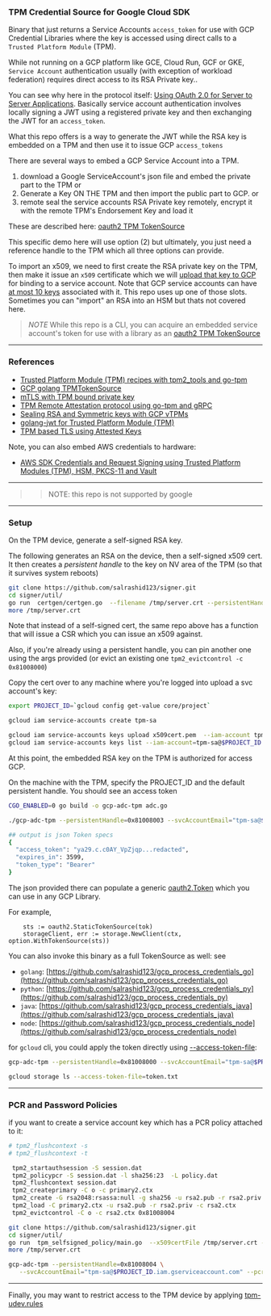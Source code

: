 ### TPM Credential Source for Google Cloud SDK

Binary that just returns a Service Accounts `access_token` for use with GCP Credential Libraries where the key is accessed using direct calls to a `Trusted Platform Module` (TPM).

While not running on a GCP platform like GCE, Cloud Run, GCF or GKE, `Service Account` authentication usually (with exception of workload federation) requires direct access to its RSA Private key.. 

You can see why here in the protocol itself: [Using OAuth 2.0 for Server to Server Applications](https://developers.google.com/identity/protocols/oauth2/service-account#authorizingrequests).  Basically service account authentication involves locally signing a JWT using a registered private key and then exchanging the JWT for an `access_token`.

What this repo offers is a way to generate the JWT while the RSA key is embedded on a TPM and then use it to issue GCP `access_tokens`

There are several ways to embed a GCP Service Account into a TPM.  

1. download a Google ServiceAccount's json file and embed the private part to the TPM or
2. Generate a Key ON THE TPM and then import the public part to GCP. or
3. remote seal the service accounts RSA Private key remotely, encrypt it with the remote TPM's Endorsement Key and load it

These are described here: [oauth2 TPM TokenSource](https://github.com/salrashid123/oauth2/blob/master/README.md#usage-tpmtokensource)

This specific demo here will use option (2) but ultimately, you just need a reference handle to the TPM which all three options can provide.

To import an x509, we need to first create the RSA private key on the TPM, then make it issue an `x509` certificate which we will [upload that key to GCP](https://cloud.google.com/iam/docs/keys-upload#uploading) for binding to a service account.  Note that GCP service accounts can have [at most 10 keys](https://cloud.google.com/iam/quotas) associated with it.  This repo uses up one of those slots.  Sometimes you can "import" an RSA into an HSM but thats not covered here.

> *NOTE* While this repo is a CLI,  you can acquire an embedded service account's token for use with a library as an [oauth2 TPM TokenSource](https://github.com/salrashid123/oauth2/blob/master/README.md#usage-tpmtokensource)

---

### References

* [Trusted Platform Module (TPM) recipes with tpm2_tools and go-tpm](https://github.com/salrashid123/tpm2)
* [GCP golang TPMTokenSource](https://github.com/salrashid123/oauth2/blob/master/README.md#usage-tpmtokensource)
* [mTLS with TPM bound private key](https://github.com/salrashid123/go_tpm_https_embed)
* [TPM Remote Attestation protocol using go-tpm and gRPC](https://github.com/salrashid123/go_tpm_remote_attestation)
* [Sealing RSA and Symmetric keys with GCP vTPMs](https://github.com/salrashid123/gcp_tpm_sealed_keys)
* [golang-jwt for Trusted Platform Module (TPM)](https://github.com/salrashid123/golang-jwt-tpm)
* [TPM based TLS using Attested Keys](https://github.com/salrashid123/tls_ak)

Note, you can also embed AWS credentials to hardware:

* [AWS SDK Credentials and Request Signing using Trusted Platform Modules (TPM), HSM, PKCS-11 and Vault](https://github.com/salrashid123/aws_hmac)

---

>> NOTE: this repo is not supported by google

---

### Setup


On the TPM device, generate a self-signed  RSA key.

The following generates an RSA on the device, then a self-signed x509 cert.  It then creates a _persistent handle_ to the key on NV area of the TPM (so that it survives system reboots)

```bash
git clone https://github.com/salrashid123/signer.git
cd signer/util/
go run  certgen/certgen.go  --filename /tmp/server.crt --persistentHandle=0x81008003 --sni server.domain.com --cn=server.domain.com 
more /tmp/server.crt 
```

Note that instead of a self-signed cert, the same repo above has a function that will issue a CSR which you can issue an x509 against.  

Also, if you're already using a persistent handle, you can pin another one using the args provided (or evict an existing one `tpm2_evictcontrol -c 0x81008000`)


Copy the cert over to any machine where you're logged into upload a svc account's key:


```bash
export PROJECT_ID=`gcloud config get-value core/project`

gcloud iam service-accounts create tpm-sa

gcloud iam service-accounts keys upload x509cert.pem  --iam-account tpm-sa@$PROJECT_ID.iam.gserviceaccount.com
gcloud iam service-accounts keys list --iam-account=tpm-sa@$PROJECT_ID.iam.gserviceaccount.com
```

At this point, the embedded RSA key on the TPM is authorized for access GCP.


On the machine with the TPM, specify the PROJECT_ID and the default persistent handle.  You should see an access token

```bash
CGO_ENABLED=0 go build -o gcp-adc-tpm adc.go

./gcp-adc-tpm --persistentHandle=0x81008003 --svcAccountEmail="tpm-sa@$PROJECT_ID.iam.gserviceaccount.com" 

## output is json Token specs
{
  "access_token": "ya29.c.c0AY_VpZjqp...redacted",
  "expires_in": 3599,
  "token_type": "Bearer"
}
```



The json provided there can populate a generic [oauth2.Token](https://pkg.go.dev/golang.org/x/oauth2@v0.12.0#Token) which you can use in any GCP Library.

For example,

```golang
	sts := oauth2.StaticTokenSource(tok)
	storageClient, err := storage.NewClient(ctx, option.WithTokenSource(sts))
```

You can also invoke this binary as a full TokenSource as well:  see

* `golang`: [https://github.com/salrashid123/gcp_process_credentials_go](https://github.com/salrashid123/gcp_process_credentials_go)
* `python`: [https://github.com/salrashid123/gcp_process_credentials_py](https://github.com/salrashid123/gcp_process_credentials_py)
* `java`: [https://github.com/salrashid123/gcp_process_credentials_java](https://github.com/salrashid123/gcp_process_credentials_java)
* `node`: [https://github.com/salrashid123/gcp_process_credentials_node](https://github.com/salrashid123/gcp_process_credentials_node)

for `gcloud` cli, you could apply the token directly using [--access-token-file](https://cloud.google.com/sdk/gcloud/reference#--access-token-file):

```bash
gcp-adc-tpm --persistentHandle=0x81008000 --svcAccountEmail="tpm-sa@$PROJECT_ID.iam.gserviceaccount.com"  | jq -r '.access_token' > token.txt

gcloud storage ls --access-token-file=token.txt
``` 

---

### PCR and Password Policies

if you want to create a service account key which has a PCR policy attached to it:

```bash
# tpm2_flushcontext -s
# tpm2_flushcontext -t

 tpm2_startauthsession -S session.dat
 tpm2_policypcr -S session.dat -l sha256:23  -L policy.dat
 tpm2_flushcontext session.dat
 tpm2_createprimary -C o -c primary2.ctx
 tpm2_create -G rsa2048:rsassa:null -g sha256 -u rsa2.pub -r rsa2.priv -C primary2.ctx  -L policy.dat
 tpm2_load -C primary2.ctx -u rsa2.pub -r rsa2.priv -c rsa2.ctx
 tpm2_evictcontrol -C o -c rsa2.ctx 0x81008004

git clone https://github.com/salrashid123/signer.git
cd signer/util/
go run  tpm_selfsigned_policy/main.go  --x509certFile /tmp/server.crt --persistentHandle=0x81008004 
more /tmp/server.crt 
```


```bash
gcp-adc-tpm --persistentHandle=0x81008004 \
   --svcAccountEmail="tpm-sa@$PROJECT_ID.iam.gserviceaccount.com" --pcrs=23  | jq -r '.access_token' > token.txt
```


---

Finally, you may want to restrict access to the TPM device by applying [tpm-udev.rules](https://github.com/salrashid123/tpm2#non-root-access-to-in-kernel-resource-manager-devtpmrm0-usint-tpm2-tss)


